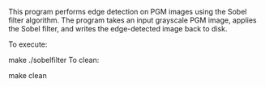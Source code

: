 This program performs edge detection on PGM images using the Sobel filter algorithm. The program takes an input grayscale PGM image, applies the Sobel filter, and writes the edge-detected image back to disk.

To execute:

make
./sobelfilter
To clean:

make clean
